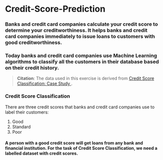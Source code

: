 # Credit-Score-Prediction
### Banks and credit card companies calculate your credit score to determine your creditworthiness. It helps banks and credit card companies immediately to issue loans to customers with good creditworthiness.
### Today banks and credit card companies use Machine Learning algorithms to classify all the customers in their database based on their credit history.
> **Citation**: The data used in this exercise is derived from [Credit Score Classification: Case Study ](https://statso.io/credit-score-classification-case-study/).


### Credit Score Classification
There are three credit scores that banks and credit card companies use to label their customers:

1. Good
2. Standard
3. Poor
#### A person with a good credit score will get loans from any bank and financial institution. For the task of Credit Score Classification, we need a labelled dataset with credit scores.
